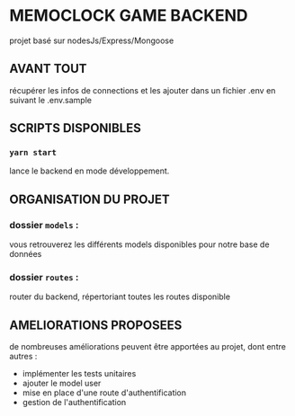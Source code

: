 # MEMOCLOCK GAME BACKEND

projet basé sur nodesJs/Express/Mongoose

## AVANT TOUT

récupérer les infos de connections et les ajouter dans un fichier .env en suivant le .env.sample

## SCRIPTS DISPONIBLES

### `yarn start`

lance le backend en mode développement.

## ORGANISATION DU PROJET

### dossier `models` :

vous retrouverez les différents models disponibles pour notre base de données

### dossier `routes` :

router du backend, répertoriant toutes les routes disponible

## AMELIORATIONS PROPOSEES

de nombreuses améliorations peuvent être apportées au projet, dont entre autres :

- implémenter les tests unitaires
- ajouter le model user
- mise en place d'une route d'authentification
- gestion de l'authentification
